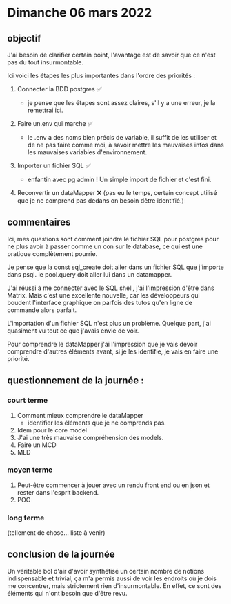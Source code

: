 # Dimanche 06 mars 2022

## objectif

J'ai besoin de clarifier certain point, l'avantage est de savoir que ce n'est pas du tout insurmontable.

Ici voici les étapes les plus importantes dans l'ordre des priorités :

1. Connecter la BDD postgres ✅

    - je pense que les étapes sont assez claires, s'il y a une erreur, je la remettrai ici.

2. Faire un.env qui marche ✅

    - le .env a des noms bien précis de variable, il suffit de les utiliser et de ne pas faire comme moi, à savoir mettre les mauvaises infos dans les mauvaises variables d'environnement.

3. Importer un fichier SQL ✅

    - enfantin avec pg admin ! Un simple import de fichier et c'est fini.

4. Reconvertir un dataMapper ❌ (pas eu le temps, certain concept utilisé que je ne comprend pas dedans on besoin dêtre identifié.)

## commentaires

Ici, mes questions sont comment joindre le fichier SQL pour postgres pour ne plus avoir à passer comme un con sur le database, ce qui est une pratique complètement pourrie.

Je pense que la const sql_create doit aller dans un fichier SQL que j'importe dans psql.
le pool.query doit aller lui dans un datamapper.

J'ai réussi à me connecter avec le SQL shell, j'ai l'impression d'être dans Matrix. Mais c'est une excellente nouvelle, car les développeurs qui boudent l'interface graphique on parfois des tutos qu'en ligne de commande alors parfait.

L'importation d'un fichier SQL n'est plus un problème. Quelque part, j'ai quasiment vu tout ce que j'avais envie de voir.

Pour comprendre le dataMapper j'ai l'impression que je vais devoir comprendre d'autres éléments avant, si je les identifie, je vais en faire une priorité.

## questionnement de la journée :

### court terme

1. Comment mieux comprendre le dataMapper
   - identifier les éléments que je ne comprends pas.
2. Idem pour le core model
3. J'ai une très mauvaise compréhension des models.
4. Faire un MCD
5. MLD

### moyen terme

1. Peut-être commencer à jouer avec un rendu front end ou en json et rester dans l'esprit backend.
2. POO

### long terme

(tellement de chose... liste à venir)


## conclusion de la journée

Un véritable bol d'air d'avoir synthétisé un certain nombre de notions indispensable et trivial, ça m'a permis aussi de voir les endroits où je dois me concentrer, mais strictement rien d'insurmontable. En effet, ce sont des éléments qui n'ont besoin que d'être revu.